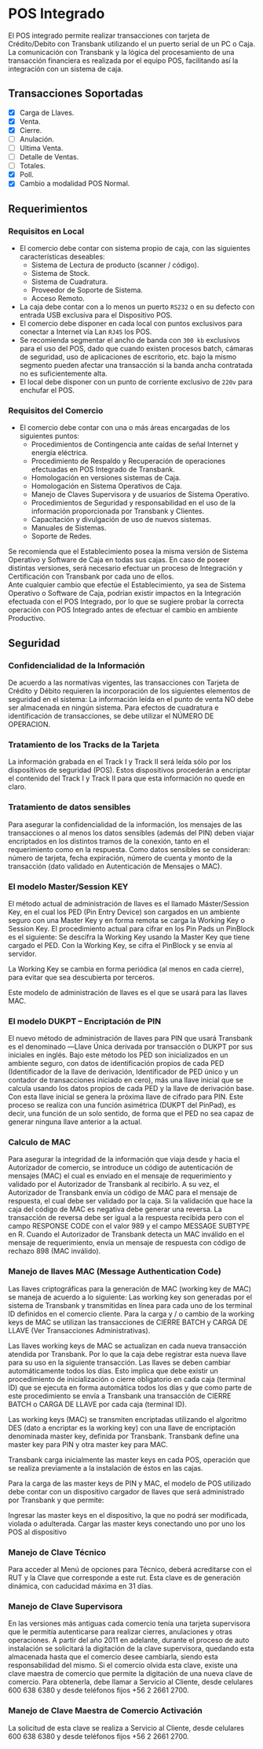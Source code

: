 # POS Integrado

El POS integrado permite realizar transacciones con tarjeta de Crédito/Debito con Transbank utilizando el un puerto serial de un PC o Caja. La comunicación con Transbank y la lógica del procesamiento de una transacción financiera es realizada por el equipo POS, facilitando así la integración con un sistema de caja.

## Transacciones Soportadas

- [x] Carga de Llaves.
- [x] Venta.
- [x] Cierre.
- [ ] Anulación.
- [ ] Ultima Venta.
- [ ] Detalle de Ventas.
- [ ] Totales.
- [x] Poll.
- [x] Cambio a modalidad POS Normal.

## Requerimientos

### Requisitos en Local

- El comercio debe contar con sistema propio de caja, con las siguientes características deseables:
  - Sistema de Lectura de producto (scanner / código).
  - Sistema de Stock.
  - Sistema de Cuadratura.
  - Proveedor de Soporte de Sistema.
  - Acceso Remoto.
- La caja debe contar con a lo menos un puerto `RS232` o en su defecto con entrada USB exclusiva para el Dispositivo POS.
- El comercio debe disponer en cada local con puntos exclusivos para conectar a Internet vía Lan `RJ45` los POS.
- Se recomienda segmentar el ancho de banda con `300 kb` exclusivos para el uso del POS, dado que cuando existen procesos batch, cámaras de seguridad, uso de aplicaciones de escritorio, etc. bajo la mismo segmento pueden afectar una transacción si la banda ancha contratada no es suficientemente alta.
- El local debe disponer con un punto de corriente exclusivo de `220v` para enchufar el POS.

### Requisitos del Comercio

- El comercio debe contar con una o más áreas encargadas de los siguientes puntos:
  - Procedimientos de Contingencia ante caídas de señal Internet y energía eléctrica.
  - Procedimiento de Respaldo y Recuperación de operaciones efectuadas en POS Integrado de Transbank.
  - Homologación en versiones sistemas de Caja.
  - Homologación en Sistema Operativos de Caja.
  - Manejo de Claves Supervisora y de usuarios de Sistema Operativo.
  - Procedimientos de Seguridad y responsabilidad en el uso de la información proporcionada por Transbank y Clientes.
  - Capacitación y divulgación de uso de nuevos sistemas.
  - Manuales de Sistemas.
  - Soporte de Redes.

<aside class="notice">
Se recomienda que el Establecimiento posea la misma versión de Sistema Operativo y Software de Caja en todas sus cajas. En caso de poseer distintas versiones, será necesario efectuar un proceso de Integración y Certificación con Transbank por cada uno de ellos.
</aside>

<aside class="notice">
Ante cualquier cambio que efectúe el Establecimiento, ya sea de Sistema Operativo o Software de Caja, podrían existir impactos en la Integración efectuada con el POS Integrado, por lo que se sugiere probar la correcta operación con POS Integrado antes de efectuar el cambio en ambiente Productivo.
</aside>

## Seguridad

### Confidencialidad de la Información

De acuerdo a las normativas vigentes, las transacciones con Tarjeta de Crédito y Débito requieren la
incorporación de los siguientes elementos de seguridad en el sistema:
La información leída en el punto de venta NO debe ser almacenada en ningún sistema.
Para efectos de cuadratura e identificación de transacciones, se debe utilizar el NÚMERO DE OPERACION.

### Tratamiento de los Tracks de la Tarjeta

La información grabada en el Track I y Track II será leída sólo por los dispositivos de seguridad (POS). Estos
dispositivos procederán a encriptar el contenido del Track I y Track II para que esta información no quede en
claro.

### Tratamiento de datos sensibles

Para asegurar la confidencialidad de la información, los mensajes de las transacciones o al menos los datos
sensibles (además del PIN) deben viajar encriptados en los distintos tramos de la conexión, tanto en el
requerimiento como en la respuesta. Como datos sensibles se consideran: número de tarjeta, fecha
expiración, número de cuenta y monto de la transacción (dato validado en Autenticación de Mensajes o MAC).

### El modelo Master/Session KEY

El método actual de administración de llaves es el llamado Máster/Session Key, en el cual los PED (Pin Entry
Device) son cargados en un ambiente seguro con una Master Key y en forma remota se carga la Working Key
o Session Key.
El procedimiento actual para cifrar en los Pin Pads un PinBlock es el siguiente:
Se descifra la Working Key usando la Master Key que tiene cargado el PED.
Con la Working Key, se cifra el PinBlock y se envía al servidor.

La Working Key se cambia en forma periódica (al menos en cada cierre), para evitar que sea descubierta por
terceros.

Este modelo de administración de llaves es el que se usará para las llaves MAC.

### El modelo DUKPT – Encriptación de PIN

El nuevo método de administración de llaves para PIN que usará Transbank es el denominado ―Llave Única
derivada por transacción o DUKPT por sus iniciales en inglés.
Bajo este método los PED son inicializados en un ambiente seguro, con datos de identificación propios de
cada PED (Identificador de la llave de derivación, Identificador de PED único y un contador de transacciones
iniciado en cero), más una llave inicial que se calcula usando los datos propios de cada PED y la llave de
derivación base. Con esta llave inicial se genera la próxima llave de cifrado para PIN. Este proceso se realiza
con una función asimétrica (DUKPT del PinPad), es decir, una función de un solo sentido, de forma que el PED
no sea capaz de generar ninguna llave anterior a la actual.

### Calculo de MAC

Para asegurar la integridad de la información que viaja desde y hacia el Autorizador de comercio, se introduce
un código de autenticación de mensajes (MAC) el cual es enviado en el mensaje de requerimiento y validado
por el Autorizador de Transbank al recibirlo. A su vez, el Autorizador de Transbank envía un código de MAC
para el mensaje de respuesta, el cual debe ser validado por la caja. Si la validación que hace la caja del código
de MAC es negativa debe generar una reversa. La transacción de reversa debe ser igual a la respuesta recibida
pero con el campo RESPONSE CODE con el valor 989 y el campo MESSAGE SUBTYPE en R. Cuando el
Autorizador de Transbank detecta un MAC inválido en el mensaje de requerimiento, envía un mensaje de
respuesta con código de rechazo 898 (MAC inválido).

### Manejo de llaves MAC (Message Authentication Code)

Las llaves criptográficas para la generación de MAC (working key de MAC) se maneja de acuerdo a lo siguiente:
Las working key son generadas por el sistema de Transbank y transmitidas en línea para cada uno de los
terminal ID definidos en el comercio cliente.
Para la carga y / o cambio de la working keys de MAC se utilizan las transacciones de CIERRE BATCH y CARGA
DE LLAVE (Ver Transacciones Administrativas).

Las llaves working keys de MAC se actualizan en cada nueva transacción atendida por Transbank. Por lo que
la caja debe registrar esta nueva llave para su uso en la siguiente transacción.
Las llaves se deben cambiar automáticamente todos los días. Esto implica que debe existir un procedimiento
de inicialización o cierre obligatorio en cada caja (terminal ID) que se ejecuta en forma automática todos los
días y que como parte de este procedimiento se envía a Transbank una transacción de CIERRE BATCH o CARGA
DE LLAVE por cada caja (terminal ID).

Las working keys (MAC) se transmiten encriptadas utilizando el algoritmo DES (dato a encriptar es la working
key) con una llave de encriptación denominada master key, definida por Transbank. Transbank define una
master key para PIN y otra master key para MAC.

Transbank carga inicialmente las master keys en cada POS, operación que se realiza previamente a la
instalación de éstos en las cajas.

Para la carga de las master keys de PIN y MAC, el modelo de POS utilizado debe contar con un dispositivo
cargador de llaves que será administrado por Transbank y que permite:

Ingresar las master keys en el dispositivo, la que no podrá ser modificada, violada o adulterada.
Cargar las master keys conectando uno por uno los POS al dispositivo

### Manejo de Clave Técnico

Para acceder al Menú de opciones para Técnico, deberá acreditarse con el RUT y la Clave que corresponde a
este rut.
Esta clave es de generación dinámica, con caducidad máxima en 31 días.

### Manejo de Clave Supervisora

En las versiones más antiguas cada comercio tenía una tarjeta supervisora que le permitía autenticarse para
realizar cierres, anulaciones y otras operaciones. A partir del año 2011 en adelante, durante el proceso de
auto instalación se solicitará la digitación de la clave supervisora, quedando esta almacenada hasta que el
comercio desee cambiarla, siendo esta responsabilidad del mismo.
Si el comercio olvida esta clave, existe una clave maestra de comercio que permite la digitación de una nueva
clave de comercio. Para obtenerla, debe llamar a Servicio al Cliente, desde celulares 600 638 6380 y desde
teléfonos fijos +56 2 2661 2700.

### Manejo de Clave Maestra de Comercio Activación

La solicitud de esta clave se realiza a Servicio al Cliente, desde celulares 600 638 6380 y desde teléfonos fijos
+56 2 2661 2700.

